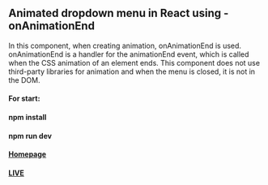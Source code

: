 ## Animated dropdown menu in React using - onAnimationEnd
In this component, when creating animation, onAnimationEnd is used. onAnimationEnd is a handler for the animationEnd event, which is called when the CSS animation of an element ends. This component does not use third-party libraries for animation and when the menu is closed, it is not in the DOM.
#### For start:
#### npm install
#### npm run dev
#### [Homepage](https://shedov.top/animated-dropdown-menu-in-react-using-onanimationend)
#### [LIVE](https://animated-dropdown-menu-in-react.vercel.app/)
